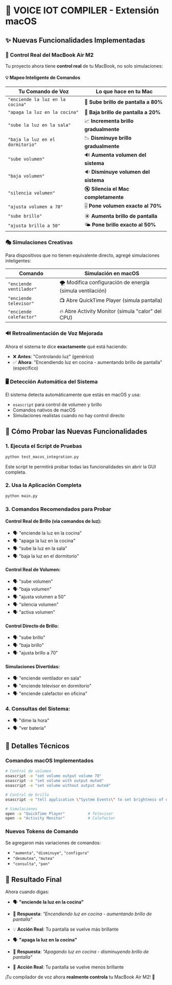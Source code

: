 # 🚀 VOICE IOT COMPILER - Extensión macOS

## ✨ Nuevas Funcionalidades Implementadas

### 🎯 Control Real del MacBook Air M2

Tu proyecto ahora tiene **control real** de tu MacBook, no solo simulaciones:

#### 💡 **Mapeo Inteligente de Comandos**

| Tu Comando de Voz | Lo que hace en tu Mac |
|-------------------|----------------------|
| `"enciende la luz en la cocina"` | 🔆 **Sube brillo de pantalla a 80%** |
| `"apaga la luz en la cocina"` | 🔅 **Baja brillo de pantalla a 20%** |
| `"sube la luz en la sala"` | 📈 **Incrementa brillo gradualmente** |
| `"baja la luz en el dormitorio"` | 📉 **Disminuye brillo gradualmente** |
| `"sube volumen"` | 🔊 **Aumenta volumen del sistema** |
| `"baja volumen"` | 🔉 **Disminuye volumen del sistema** |
| `"silencia volumen"` | 🔇 **Silencia el Mac completamente** |
| `"ajusta volumen a 70"` | 🎚️ **Pone volumen exacto al 70%** |
| `"sube brillo"` | ☀️ **Aumenta brillo de pantalla** |
| `"ajusta brillo a 50"` | 🌤️ **Pone brillo exacto al 50%** |

### 🎭 **Simulaciones Creativas**

Para dispositivos que no tienen equivalente directo, agregé simulaciones inteligentes:

| Comando | Simulación en macOS |
|---------|-------------------|
| `"enciende ventilador"` | 🌪️ Modifica configuración de energía (simula ventilación) |
| `"enciende televisor"` | 📺 Abre QuickTime Player (simula pantalla) |
| `"enciende calefactor"` | 🔥 Abre Activity Monitor (simula "calor" del CPU) |

### 🔊 **Retroalimentación de Voz Mejorada**

Ahora el sistema te dice **exactamente** qué está haciendo:

- ❌ **Antes**: "Controlando luz" (genérico)
- ✅ **Ahora**: "Encendiendo luz en cocina - aumentando brillo de pantalla" (específico)

### 🖥️ **Detección Automática del Sistema**

El sistema detecta automáticamente que estás en macOS y usa:
- `osascript` para control de volumen y brillo
- Comandos nativos de macOS
- Simulaciones realistas cuando no hay control directo

## 🧪 Cómo Probar las Nuevas Funcionalidades

### 1. **Ejecuta el Script de Pruebas**
```bash
python test_macos_integration.py
```

Este script te permitirá probar todas las funcionalidades sin abrir la GUI completa.

### 2. **Usa la Aplicación Completa**
```bash
python main.py
```

### 3. **Comandos Recomendados para Probar**

#### **Control Real de Brillo** (via comandos de luz):
- 🗣️ "enciende la luz en la cocina"
- 🗣️ "apaga la luz en la cocina" 
- 🗣️ "sube la luz en la sala"
- 🗣️ "baja la luz en el dormitorio"

#### **Control Real de Volumen**:
- 🗣️ "sube volumen"
- 🗣️ "baja volumen"
- 🗣️ "ajusta volumen a 50"
- 🗣️ "silencia volumen"
- 🗣️ "activa volumen"

#### **Control Directo de Brillo**:
- 🗣️ "sube brillo"
- 🗣️ "baja brillo"
- 🗣️ "ajusta brillo a 70"

#### **Simulaciones Divertidas**:
- 🗣️ "enciende ventilador en sala"
- 🗣️ "enciende televisor en dormitorio"
- 🗣️ "enciende calefactor en oficina"

### 4. **Consultas del Sistema**:
- 🗣️ "dime la hora"
- 🗣️ "ver batería"

## 🔧 Detalles Técnicos

### **Comandos macOS Implementados**

```bash
# Control de volumen
osascript -e "set volume output volume 70"
osascript -e "set volume with output muted"
osascript -e "set volume without output muted"

# Control de brillo
osascript -e "tell application \"System Events\" to set brightness of displays to 0.8"

# Simulaciones
open -a "QuickTime Player"          # Televisor
open -a "Activity Monitor"          # Calefactor
```

### **Nuevos Tokens de Comando**

Se agregaron más variaciones de comandos:
- `"aumenta"`, `"disminuye"`, `"configura"`
- `"desmutea"`, `"mutea"`
- `"consulta"`, `"pon"`

## 🎉 Resultado Final

Ahora cuando digas:
- 🗣️ **"enciende la luz en la cocina"** 
- 🎤 **Respuesta**: *"Encendiendo luz en cocina - aumentando brillo de pantalla"*
- 💡 **Acción Real**: Tu pantalla se vuelve más brillante

- 🗣️ **"apaga la luz en la cocina"**
- 🎤 **Respuesta**: *"Apagando luz en cocina - disminuyendo brillo de pantalla"*  
- 🔅 **Acción Real**: Tu pantalla se vuelve menos brillante

¡Tu compilador de voz ahora **realmente controla** tu MacBook Air M2! 🚀

